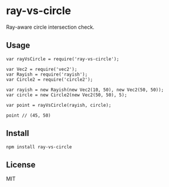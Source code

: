 # ray-vs-circle

Ray-aware circle intersection check.

## Usage

    var rayVsCircle = require('ray-vs-circle');
    
    var Vec2 = require('vec2');
    var Rayish = require('rayish');
    var Circle2 = require('circle2');
    
    var rayish = new Rayish(new Vec2(10, 50), new Vec2(50, 50));
    var circle = new Circle2(new Vec2(50, 50), 5);
    
    var point = rayVsCircle(rayish, circle);
    
    point // (45, 50)

## Install

    npm install ray-vs-circle

## License

MIT


